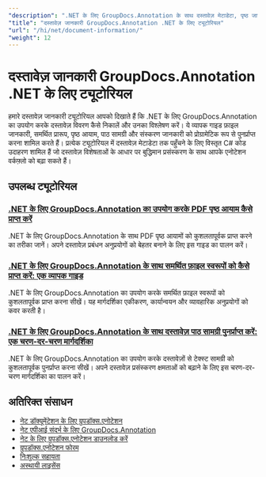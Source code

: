 ```yaml
---
"description": ".NET के लिए GroupDocs.Annotation के साथ दस्तावेज़ मेटाडेटा, पृष्ठ जानकारी और दस्तावेज़ गुणों तक पहुँचने के लिए पूर्ण ट्यूटोरियल।"
"title": "दस्तावेज़ जानकारी GroupDocs.Annotation .NET के लिए ट्यूटोरियल"
"url": "/hi/net/document-information/"
"weight": 12
---
```


# दस्तावेज़ जानकारी GroupDocs.Annotation .NET के लिए ट्यूटोरियल

हमारे दस्तावेज़ जानकारी ट्यूटोरियल आपको दिखाते हैं कि .NET के लिए GroupDocs.Annotation का उपयोग करके दस्तावेज़ विवरण कैसे निकालें और उनका विश्लेषण करें। ये व्यापक गाइड फ़ाइल जानकारी, समर्थित प्रारूप, पृष्ठ आयाम, पाठ सामग्री और संस्करण जानकारी को प्रोग्रामेटिक रूप से पुनर्प्राप्त करना शामिल करते हैं। प्रत्येक ट्यूटोरियल में दस्तावेज़ मेटाडेटा तक पहुँचने के लिए विस्तृत C# कोड उदाहरण शामिल हैं जो दस्तावेज़ विशेषताओं के आधार पर बुद्धिमान प्रसंस्करण के साथ आपके एनोटेशन वर्कफ़्लो को बढ़ा सकते हैं।

## उपलब्ध ट्यूटोरियल

### [.NET के लिए GroupDocs.Annotation का उपयोग करके PDF पृष्ठ आयाम कैसे प्राप्त करें](./groupdocs-annotation-net-retrieve-pdf-page-dimensions/)
.NET के लिए GroupDocs.Annotation के साथ PDF पृष्ठ आयामों को कुशलतापूर्वक प्राप्त करने का तरीका जानें। अपने दस्तावेज़ प्रबंधन अनुप्रयोगों को बेहतर बनाने के लिए इस गाइड का पालन करें।

### [.NET के लिए GroupDocs.Annotation के साथ समर्थित फ़ाइल स्वरूपों को कैसे प्राप्त करें: एक व्यापक गाइड](./retrieve-supported-file-formats-groupdocs-annotation-net/)
.NET के लिए GroupDocs.Annotation का उपयोग करके समर्थित फ़ाइल स्वरूपों को कुशलतापूर्वक प्राप्त करना सीखें। यह मार्गदर्शिका एकीकरण, कार्यान्वयन और व्यावहारिक अनुप्रयोगों को कवर करती है।

### [.NET के लिए GroupDocs.Annotation के साथ दस्तावेज़ पाठ सामग्री पुनर्प्राप्त करें: एक चरण-दर-चरण मार्गदर्शिका](./retrieve-text-content-groupdocs-annotation-net/)
.NET के लिए GroupDocs.Annotation का उपयोग करके दस्तावेज़ों से टेक्स्ट सामग्री को कुशलतापूर्वक पुनर्प्राप्त करना सीखें। अपने दस्तावेज़ प्रसंस्करण क्षमताओं को बढ़ाने के लिए इस चरण-दर-चरण मार्गदर्शिका का पालन करें।

## अतिरिक्त संसाधन

- [नेट डॉक्यूमेंटेशन के लिए ग्रुपडॉक्स.एनोटेशन](https://docs.groupdocs.com/annotation/net/)
- [नेट एपीआई संदर्भ के लिए GroupDocs.Annotation](https://reference.groupdocs.com/annotation/net/)
- [नेट के लिए ग्रुपडॉक्स.एनोटेशन डाउनलोड करें](https://releases.groupdocs.com/annotation/net/)
- [ग्रुपडॉक्स.एनोटेशन फोरम](https://forum.groupdocs.com/c/annotation)
- [निःशुल्क सहायता](https://forum.groupdocs.com/)
- [अस्थायी लाइसेंस](https://purchase.groupdocs.com/temporary-license/)